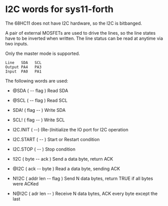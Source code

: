 I2C words for sys11-forth
=========================

The 68HC11 does not have I2C hardware, so the I2C is bitbanged.

A pair of external MOSFETs are used to drive the lines, so the line states
have to be inverted when written.
The line status can be read at anytime via two inputs.

Only the master mode is supported.

```
Line   SDA   SCL
Output PA4   PA3
Input  PA0   PA1
```

The following words are used:

* @SDA ( -- flag ) Read SDA
* @SCL ( -- flag ) Read SCL
* SDA! ( flag -- ) Write SDA
* SCL! ( flag -- ) Write SCL

* I2C.INIT ( --) (Re-)Initialize the IO port for I2C operation
* I2C.START ( -- ) Start or Restart condition
* I2C.STOP ( -- ) Stop condition
* !I2C ( byte -- ack ) Send a data byte, return ACK
* @I2C ( ack -- byte ) Read a data byte, sending ACK
* N!I2C ( addr len -- flag ) Send N data bytes, return TRUE if all bytes were ACKed
* N@I2C ( adr len -- ) Receive N data bytes, ACK every byte except the last
